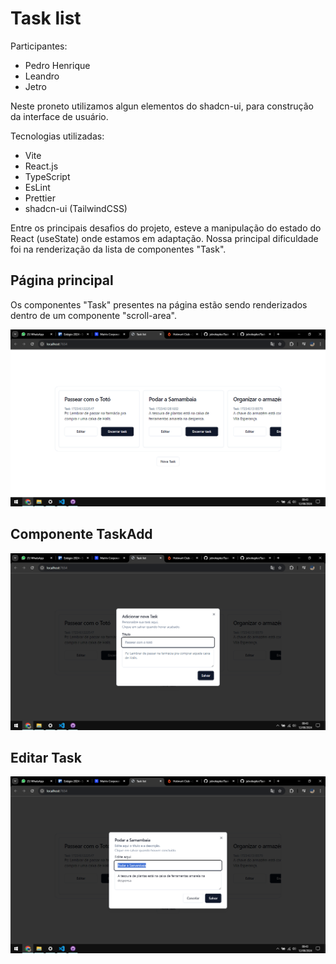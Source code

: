 # Task list

Participantes:

- Pedro Henrique
- Leandro
- Jetro

Neste proneto utilizamos algun elementos do shadcn-ui, para construção da interface de usuário.

Tecnologias utilizadas:
- Vite
- React.js
- TypeScript
- EsLint
- Prettier
- shadcn-ui (TailwindCSS)

Entre os principais desafios do projeto, esteve a manipulação do estado do React (useState) onde estamos em adaptação. Nossa principal dificuldade foi na renderização da lista de componentes "Task".

## Página principal

Os componentes "Task" presentes na página estão sendo renderizados dentro de um componente "scroll-area".

![a](public\1.png)

## Componente TaskAdd
![](public\2.png)

## Editar Task
![](public\3.png)